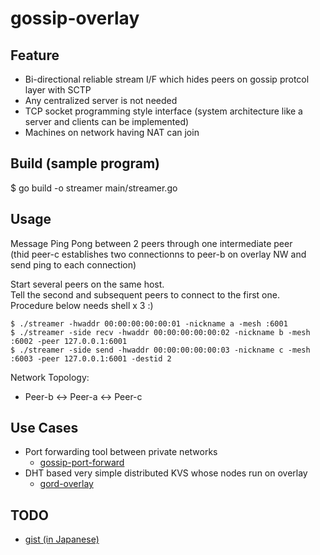 # gossip-overlay
## Feature
- Bi-directional reliable stream I/F which hides peers on gossip protcol layer with SCTP
- Any centralized server is not needed
- TCP socket programming style interface (system architecture like a server and clients can be implemented) 
- Machines on network having NAT can join

## Build (sample program)
$ go build -o streamer main/streamer.go

## Usage
Message Ping Pong between 2 peers through one intermediate peer  
(thid peer-c establishes two connectionns to peer-b on overlay NW and send ping to each connection)

Start several peers on the same host.  
Tell the second and subsequent peers to connect to the first one.  
Procedure below needs shell x 3 :)

```
$ ./streamer -hwaddr 00:00:00:00:00:01 -nickname a -mesh :6001
$ ./streamer -side recv -hwaddr 00:00:00:00:00:02 -nickname b -mesh :6002 -peer 127.0.0.1:6001
$ ./streamer -side send -hwaddr 00:00:00:00:00:03 -nickname c -mesh :6003 -peer 127.0.0.1:6001 -destid 2
```

Network Topology:  
- Peer-b <-> Peer-a <-> Peer-c 

## Use Cases
- Port forwarding tool between private networks
  - [gossip-port-forward](https://github.com/ryogrid/gossip-port-forward)
- DHT based very simple distributed KVS whose nodes run on overlay
  - [gord-overlay](https://github.com/ryogrid/gord-overlay)

## TODO
- [gist (in Japanese)](https://gist.github.com/ryogrid/e78088bc531bc62c10eba1c0d0e0b7fc)

